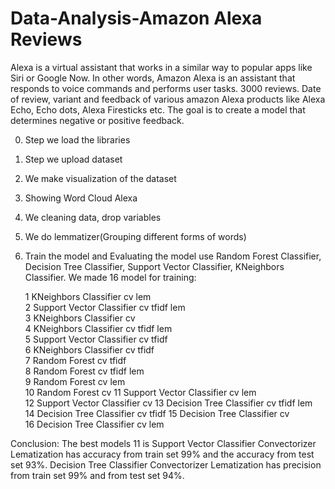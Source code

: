 # Data-Analysis-Amazon Alexa Reviews
Alexa is a virtual assistant that works in a similar way to popular apps like Siri or Google Now. In other words, Amazon Alexa is an assistant that responds to voice commands and performs user tasks.
3000 reviews. Date of review, variant and feedback of various amazon Alexa products like Alexa Echo, Echo dots, Alexa Firesticks etc. The goal is to create a model that determines negative or positive feedback.

0. Step we load the libraries
1. Step we upload dataset
2. We make visualization of the dataset
3. Showing Word Cloud Alexa 
4. We cleaning data, drop variables
5. We do lemmatizer(Grouping different forms of words)
6. Train the model and Evaluating the model use Random Forest Classifier, Decision Tree Classifier, Support Vector Classifier, KNeighbors Classifier.
    We made 16 model for training:
    
    1 KNeighbors Classifier cv lem      
    2 Support Vector Classifier cv tfidf lem     
    3 KNeighbors Classifier cv    
    4 KNeighbors Classifier cv tfidf lem   
    5 Support Vector Classifier cv tfidf   
    6 KNeighbors Classifier cv tfidf  
    7 Random Forest cv tfidf     
    8 Random Forest cv tfidf lem     
    9 Random Forest cv lem    
    10 Random Forest cv 
    11 Support Vector Classifier cv lem  
    12 Support Vector Classifier cv 
    13 Decision Tree Classifier cv tfidf lem  
    14 Decision Tree Classifier cv tfidf 
    15 Decision Tree Classifier cv  
    16 Decision Tree Classifier cv lem

Conclusion: The best models 11 is Support Vector Classifier Convectorizer Lematization has accuracy from train set 99% and the accuracy from test set 93%.
Decision Tree Classifier Convectorizer Lematization has precision from train set 99% and from test set 94%.
